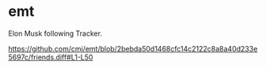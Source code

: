 # emt
Elon Musk following Tracker.

https://github.com/cmj/emt/blob/2bebda50d1468cfc14c2122c8a8a40d233e5697c/friends.diff#L1-L50
